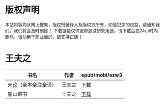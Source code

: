 # 版权声明

本站内容均从网上搜集，版权归著作人及版权方所有，如侵犯您的权益，请通知我们，我们将会及时删除！ 下载链接仅供宽带测试研究用途，请下载后在24小时内删除，请勿用于商业目的。请支持正版！

# 王夫之

| 书名 | 作者 | epub/mobi/azw3 |
| --- | --- | --- |
| 宋论（全本全注全译） | 王夫之 | [下载](https://url89.ctfile.com/f/31084289-1356984610-2ebc00?p=8866) |
| 船山遗书 | 王夫之 | [下载](https://url89.ctfile.com/f/31084289-1357021615-1d00c5?p=8866) |
